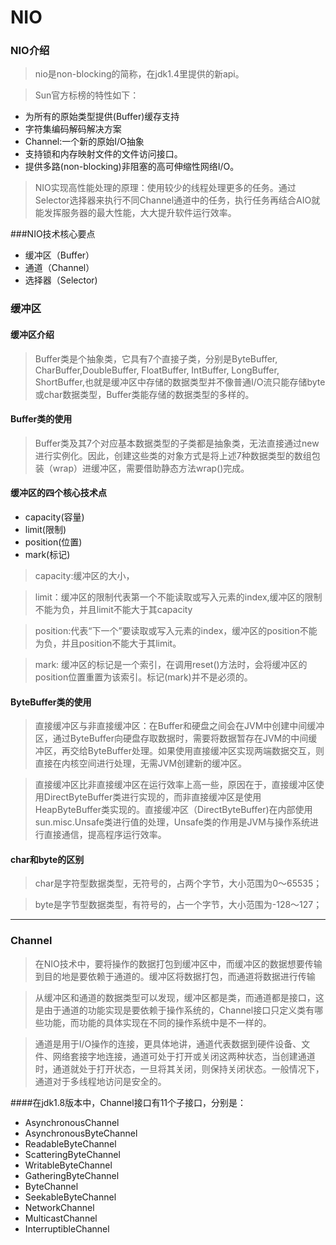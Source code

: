 # NIO
### NIO介绍
>nio是non-blocking的简称，在jdk1.4里提供的新api。

>Sun官方标榜的特性如下：
+ 为所有的原始类型提供(Buffer)缓存支持
+ 字符集编码解码解决方案
+ Channel:一个新的原始I/O抽象
+ 支持锁和内存映射文件的文件访问接口。
+ 提供多路(non-blocking)非阻塞的高可伸缩性网络I/O。

> NIO实现高性能处理的原理：使用较少的线程处理更多的任务。通过Selector选择器来执行不同Channel通道中的任务，执行任务再结合AIO就能发挥服务器的最大性能，大大提升软件运行效率。

###NIO技术核心要点
+ 缓冲区（Buffer）
+ 通道（Channel）
+ 选择器（Selector)

### 缓冲区
#### 缓冲区介绍
>Buffer类是个抽象类，它具有7个直接子类，分别是ByteBuffer, CharBuffer,DoubleBuffer, FloatBuffer, IntBuffer, LongBuffer, ShortBuffer,也就是缓冲区中存储的数据类型并不像普通I/O流只能存储byte或char数据类型，Buffer类能存储的数据类型的多样的。
#### Buffer类的使用
>Buffer类及其7个对应基本数据类型的子类都是抽象类，无法直接通过new进行实例化。因此，创建这些类的对象方式是将上述7种数据类型的数组包装（wrap）进缓冲区，需要借助静态方法wrap()完成。

#### 缓冲区的四个核心技术点
+ capacity(容量)
+ limit(限制)
+ position(位置)
+ mark(标记)
> capacity:缓冲区的大小，

> limit：缓冲区的限制代表第一个不能读取或写入元素的index,缓冲区的限制不能为负，并且limit不能大于其capacity

>position:代表“下一个”要读取或写入元素的index，缓冲区的position不能为负，并且position不能大于其limit。

> mark: 缓冲区的标记是一个索引，在调用reset()方法时，会将缓冲区的position位置重置为该索引。标记(mark)并不是必须的。
#### ByteBuffer类的使用
> 直接缓冲区与非直接缓冲区：在Buffer和硬盘之间会在JVM中创建中间缓冲区，通过ByteBuffer向硬盘存取数据时，需要将数据暂存在JVM的中间缓冲区，再交给ByteBuffer处理。如果使用直接缓冲区实现两端数据交互，则直接在内核空间进行处理，无需JVM创建新的缓冲区。

>直接缓冲区比非直接缓冲区在运行效率上高一些，原因在于，直接缓冲区使用DirectByteBuffer类进行实现的，而非直接缓冲区是使用HeapByteBuffer类实现的。直接缓冲区（DirectByteBuffer)在内部使用sun.misc.Unsafe类进行值的处理，Unsafe类的作用是JVM与操作系统进行直接通信，提高程序运行效率。

#### char和byte的区别
>char是字符型数据类型，无符号的，占两个字节，大小范围为0～65535；

>byte是字节型数据类型，有符号的，占一个字节，大小范围为-128～127；

-----------------------------------------------------
### Channel
>在NIO技术中，要将操作的数据打包到缓冲区中，而缓冲区的数据想要传输到目的地是要依赖于通道的。缓冲区将数据打包，而通道将数据进行传输

>从缓冲区和通道的数据类型可以发现，缓冲区都是类，而通道都是接口，这是由于通道的功能实现是要依赖于操作系统的，Channel接口只定义类有哪些功能，而功能的具体实现在不同的操作系统中是不一样的。

>通道是用于I/O操作的连接，更具体地讲，通道代表数据到硬件设备、文件、网络套接字地连接，通道可处于打开或关闭这两种状态，当创建通道时，通道就处于打开状态，一旦将其关闭，则保持关闭状态。一般情况下，通道对于多线程地访问是安全的。
 
####在jdk1.8版本中，Channel接口有11个子接口，分别是：
+ AsynchronousChannel
+ AsynchronousByteChannel
+ ReadableByteChannel
+ ScatteringByteChannel
+ WritableByteChannel
+ GatheringByteChannel
+ ByteChannel
+ SeekableByteChannel
+ NetworkChannel
+ MulticastChannel
+ InterruptibleChannel


